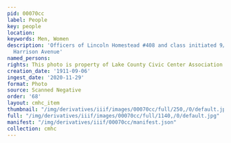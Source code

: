 ```yaml
---
pid: 00070cc
label: People
key: people
location: 
keywords: Men, Women
description: 'Officers of Lincoln Homestead #408 and class initiated 9/6/1911, 518
  Harrison Avenue'
named_persons: 
rights: This photo is property of Lake County Civic Center Association.
creation_date: '1911-09-06'
ingest_date: '2020-11-29'
format: Photo
source: Scanned Negative
order: '68'
layout: cmhc_item
thumbnail: "/img/derivatives/iiif/images/00070cc/full/250,/0/default.jpg"
full: "/img/derivatives/iiif/images/00070cc/full/1140,/0/default.jpg"
manifest: "/img/derivatives/iiif/00070cc/manifest.json"
collection: cmhc
---
```

